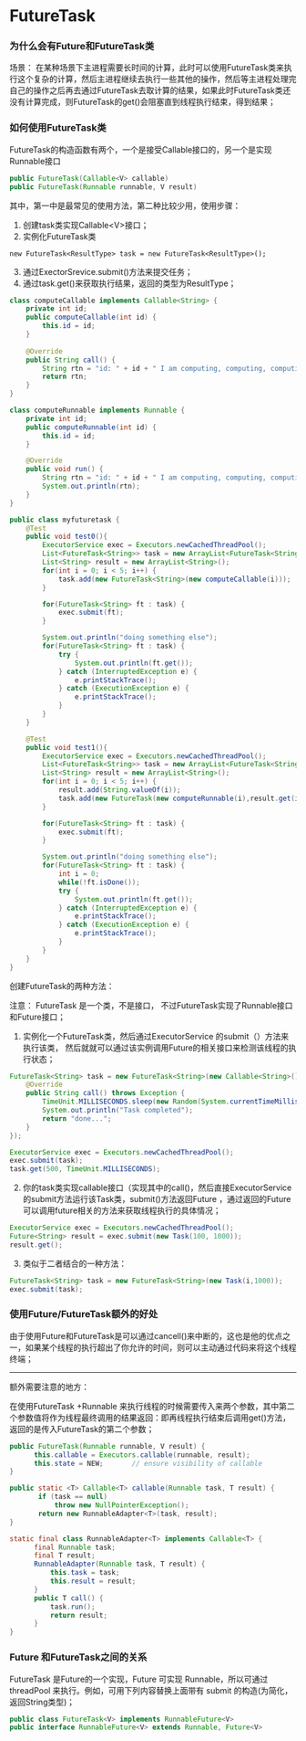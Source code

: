 # FutureTask

### 为什么会有Future和FutureTask类

场景： 在某种场景下主进程需要长时间的计算，此时可以使用FutureTask类来执行这个复杂的计算，然后主进程继续去执行一些其他的操作，然后等主进程处理完自己的操作之后再去通过FutureTask去取计算的结果，如果此时FutureTask类还没有计算完成，则FutureTask的get()会阻塞直到线程执行结束，得到结果；

### 如何使用FutureTask类

FutureTask的构造函数有两个，一个是接受Callable接口的，另一个是实现Runnable接口

```java
public FutureTask(Callable<V> callable)  
public FutureTask(Runnable runnable, V result)
```

其中，第一中是最常见的使用方法，第二种比较少用，使用步骤：

1. 创建task类实现Callable\<V\>接口；
2. 实例化FutureTask类

```
new FutureTask<ResultType> task = new FutureTask<ResultType>();
```

3. 通过ExectorSrevice.submit()方法来提交任务；
4. 通过task.get()来获取执行结果，返回的类型为ResultType；

```java
class computeCallable implements Callable<String> {
    private int id;
    public computeCallable(int id) {
        this.id = id;
    }
    
    @Override
    public String call() {
        String rtn = "id: " + id + " I am computing, computing, computingtingting....";
        return rtn;
    }
}

class computeRunnable implements Runnable {
    private int id;
    public computeRunnable(int id) {
        this.id = id;
    }

    @Override
    public void run() {
        String rtn = "id: " + id + " I am computing, computing, computingtingting....";
        System.out.println(rtn);
    }
}

public class myfuturetask {
    @Test
    public void test0(){
        ExecutorService exec = Executors.newCachedThreadPool();
        List<FutureTask<String>> task = new ArrayList<FutureTask<String>>();
        List<String> result = new ArrayList<String>();
        for(int i = 0; i < 5; i++) {
            task.add(new FutureTask<String>(new computeCallable(i)));
        }

        for(FutureTask<String> ft : task) {
            exec.submit(ft);
        }

        System.out.println("doing something else");
        for(FutureTask<String> ft : task) {
            try {
                System.out.println(ft.get());
            } catch (InterruptedException e) {
                e.printStackTrace();
            } catch (ExecutionException e) {
                e.printStackTrace();
            }
        }
    }

    @Test
    public void test1(){
        ExecutorService exec = Executors.newCachedThreadPool();
        List<FutureTask<String>> task = new ArrayList<FutureTask<String>>();
        List<String> result = new ArrayList<String>();
        for(int i = 0; i < 5; i++) {
            result.add(String.valueOf(i));
            task.add(new FutureTask(new computeRunnable(i),result.get(i)));
        }

        for(FutureTask<String> ft : task) {
            exec.submit(ft);
        }

        System.out.println("doing something else");
        for(FutureTask<String> ft : task) {
            int i = 0;
            while(!ft.isDone());
            try {
                System.out.println(ft.get());
            } catch (InterruptedException e) {
                e.printStackTrace();
            } catch (ExecutionException e) {
                e.printStackTrace();
            }
        }
    }
}
```

创建FutureTask的两种方法：

注意： FutureTask 是一个类，不是接口， 不过FutureTask实现了Runnable接口和Future接口；

1. 实例化一个FutureTask类，然后通过ExecutorService 的submit（）方法来执行该类， 然后就就可以通过该实例调用Future的相关接口来检测该线程的执行状态；

```java
FutureTask<String> task = new FutureTask<String>(new Callable<String>() {
    @Override
    public String call() throws Exception {
        TimeUnit.MILLISECONDS.sleep(new Random(System.currentTimeMillis()).nextInt(10)*100);
        System.out.println("Task completed");
        return "done...";
    }
});

ExecutorService exec = Executors.newCachedThreadPool();
exec.submit(task);
task.get(500, TimeUnit.MILLISECONDS);
```

2. 你的task类实现callable接口（实现其中的call()，然后直接ExecutorService的submit方法运行该Task类，submit()方法返回Future<T> ，通过返回的Future 可以调用future相关的方法来获取线程执行的具体情况；

```java
ExecutorService exec = Executors.newCachedThreadPool();
Future<String> result = exec.submit(new Task(100, 1000));
result.get();
```

3. 类似于二者结合的一种方法：

```java
FutureTask<String> task = new FutureTask<String>(new Task(i,1000));
exec.submit(task);
```

### 使用Future/FutureTask额外的好处

由于使用Future和FutureTask是可以通过cancell()来中断的，这也是他的优点之一，如果某个线程的执行超出了你允许的时间，则可以主动通过代码来将这个线程终端；

---

额外需要注意的地方：

在使用FutureTask +Runnable 来执行线程的时候需要传入来两个参数，其中第二个参数值将作为线程最终调用的结果返回：即再线程执行结束后调用get()方法，返回的是传入FutureTask的第二个参数；

```java
public FutureTask(Runnable runnable, V result) {  
      this.callable = Executors.callable(runnable, result);  
      this.state = NEW;       // ensure visibility of callable  
}  
```

```java
public static <T> Callable<T> callable(Runnable task, T result) {  
       if (task == null)  
           throw new NullPointerException();  
       return new RunnableAdapter<T>(task, result);  
}  
```

```java
static final class RunnableAdapter<T> implements Callable<T> {  
      final Runnable task;  
      final T result;  
      RunnableAdapter(Runnable task, T result) {  
          this.task = task;  
          this.result = result;  
      }  
      public T call() {  
          task.run();  
          return result;  
      }  
}  
```

### Future 和FutureTask之间的关系

 FutureTask 是Future的一个实现，Future 可实现 Runnable，所以可通过 threadPool 来执行。例如，可用下列内容替换上面带有 submit 的构造(为简化，返回String类型)；

```java
public class FutureTask<V> implements RunnableFuture<V> 
public interface RunnableFuture<V> extends Runnable, Future<V>
```